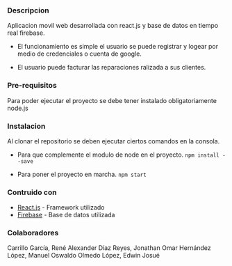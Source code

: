 ### Descripcion
Aplicacion movil web desarrollada con react.js y base de datos en tiempo real firebase.

- El funcionamiento es simple el usuario se puede registrar y logear por medio de credenciales o cuenta de google.

- El usuario puede facturar las reparaciones ralizada a sus clientes.

### Pre-requisitos
Para poder ejecutar el proyecto se debe tener instalado obligatoriamente node.js

### Instalacion
Al clonar el repositorio se deben ejecutar ciertos comandos en la consola.

- Para que complemente el modulo de node en el proyecto.
`npm install --save`

- Para poner el proyecto en marcha.
`npm start`

### Contruido con
- [React.js](https://es.reactjs.org/ "React.js") - Framework utilizado
- [Firebase](https://firebase.google.com/?hl=es "Firebase") - Base de datos utilizada

### Colaboradores
Carrillo García, René Alexander
Díaz Reyes, Jonathan Omar
Hernández López, Manuel Oswaldo
Olmedo López, Edwin Josué
